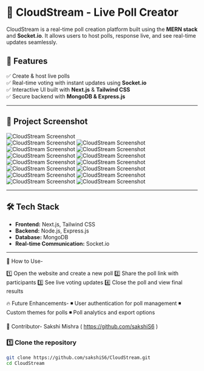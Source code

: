 # 🌟 CloudStream - Live Poll Creator  

CloudStream is a real-time poll creation platform built using the **MERN stack** and **Socket.io**. It allows users to host polls, response live, and see real-time updates seamlessly.  

## 🚀 Features  
✅ Create & host live polls  
✅ Real-time voting with instant updates using **Socket.io**  
✅ Interactive UI built with **Next.js** & **Tailwind CSS**  
✅ Secure backend with **MongoDB & Express.js**  

---

## 📸 Project Screenshot  
![CloudStream Screenshot](Screenshot1.png)  
![CloudStream Screenshot](Screenshot2.png)
![CloudStream Screenshot](Screenshot3.png)
![CloudStream Screenshot](Screenshot4.png)
![CloudStream Screenshot](Screenshot5.png)
![CloudStream Screenshot](Screenshot6.png)
![CloudStream Screenshot](Screenshot7.png)
![CloudStream Screenshot](Screenshot8.png)
![CloudStream Screenshot](Screenshot9.png)
![CloudStream Screenshot](Screenshot10.png)
![CloudStream Screenshot](Screenshot11.png)
![CloudStream Screenshot](Screenshot12.png)
![CloudStream Screenshot](Screenshot13.png)
![CloudStream Screenshot](Screenshot14.png)
![CloudStream Screenshot](Screenshot15.png)

---

## 🛠️ Tech Stack  
- **Frontend:** Next.js, Tailwind CSS  
- **Backend:** Node.js, Express.js  
- **Database:** MongoDB  
- **Real-time Communication:** Socket.io  

---



📌 How to Use-

1️⃣ Open the website and create a new poll
2️⃣ Share the poll link with participants
3️⃣ See live voting updates
4️⃣ Close the poll and view final results


🔥 Future Enhancements-
  ◾ User authentication for poll management
  ◾ Custom themes for polls
  ◾ Poll analytics and export options


🤝 Contributor-
   Sakshi Mishra ( https://github.com/sakshiS6 )

### 1️⃣ Clone the repository  
```bash
git clone https://github.com/sakshiS6/CloudStream.git
cd CloudStream
